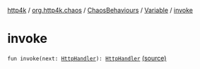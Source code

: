[http4k](../../../index.md) / [org.http4k.chaos](../../index.md) / [ChaosBehaviours](../index.md) / [Variable](index.md) / [invoke](./invoke.md)

# invoke

`fun invoke(next: `[`HttpHandler`](../../../org.http4k.core/-http-handler.md)`): `[`HttpHandler`](../../../org.http4k.core/-http-handler.md) [(source)](https://github.com/http4k/http4k/blob/master/http4k-testing-chaos/src/main/kotlin/org/http4k/chaos/ChaosBehaviours.kt#L172)